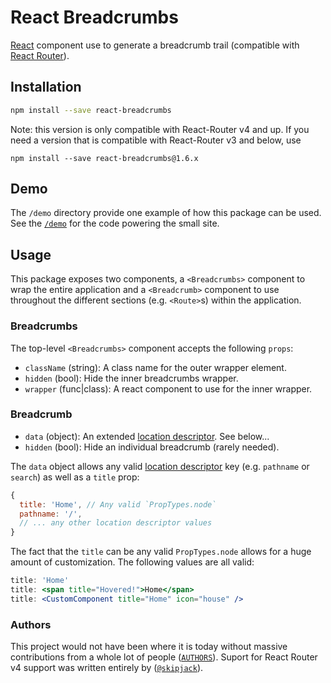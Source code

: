 # React Breadcrumbs

[React][1] component use to generate a breadcrumb trail (compatible with
[React Router][2]).

## Installation

```sh
npm install --save react-breadcrumbs
```

Note: this version is only compatible with React-Router v4 and up. If you
need a version that is compatible with React-Router v3 and below, use
```
npm install --save react-breadcrumbs@1.6.x
```

## Demo

The `/demo` directory provide one example of how this
package can be used. See the [`/demo`][3] for the code powering the small
site.

## Usage

This package exposes two components, a `<Breadcrumbs>` component to wrap
the entire application and a `<Breadcrumb>` component to use throughout
the different sections (e.g. `<Route>`s) within the application.

### Breadcrumbs

The top-level `<Breadcrumbs>` component accepts the following `props`:

- `className` (string): A class name for the outer wrapper element.
- `hidden` (bool): Hide the inner breadcrumbs wrapper.
- `wrapper` (func|class): A react component to use for the inner wrapper.

### Breadcrumb

- `data` (object): An extended [location descriptor][5]. See below...
- `hidden` (bool): Hide an individual breadcrumb (rarely needed).

The `data` object allows any valid [location descriptor][5] key (e.g.
`pathname` or `search`) as well as a `title` prop:

``` js
{
  title: 'Home', // Any valid `PropTypes.node`
  pathname: '/',
  // ... any other location descriptor values
}
```

The fact that the `title` can be any valid `PropTypes.node` allows for a huge
amount of customization. The following values are all valid:

``` jsx
title: 'Home'
title: <span title="Hovered!">Home</span>
title: <CustomComponent title="Home" icon="house" />
```

### Authors

This project would not have been where it is today without massive contributions from
a whole lot of people ([`AUTHORS`][6]). Suport for React Router v4 support was written
entirely by ([`@skipjack`][7]).

[1]: https://facebook.github.io/react
[2]: https://github.com/rackt/react-router
[3]: https://github.com/svenanders/react-breadcrumbs/tree/master/demo
[4]: http://breadcrumbs.surge.sh/index.html
[5]: https://github.com/ReactTraining/react-router/blob/master/packages/react-router/docs/api/location.md
[6]: https://github.com/svenanders/react-breadcrumbs/tree/master/AUTHORS
[7]: https://github.com/skipjack
